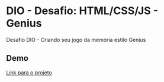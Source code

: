 # DIO - Desafio: HTML/CSS/JS - Genius
Desafio DIO - Criando seu jogo da memória estilo Genius


## Demo
[Link para o projeto](https://douglasleal.github.io/dio-desafio-criando-genius-js/ "Link para o projeto")
